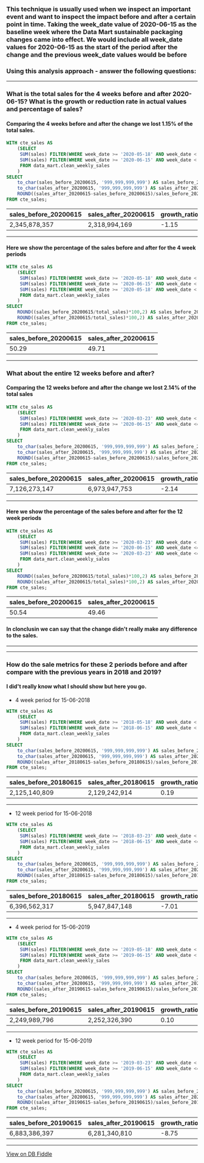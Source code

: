### This technique is usually used when we inspect an important event and want to inspect the impact before and after a certain point in time. Taking the week_date value of 2020-06-15 as the baseline week where the Data Mart sustainable packaging changes came into effect. We would include all week_date values for 2020-06-15 as the start of the period after the change and the previous week_date values would be before
### Using this analysis approach - answer the following questions:
---
### What is the total sales for the 4 weeks before and after 2020-06-15? What is the growth or reduction rate in actual values and percentage of sales?
#### Comparing the 4 weeks before and after the change we lost 1.15% of the total sales.
```sql
WITH cte_sales AS
    (SELECT
     SUM(sales) FILTER(WHERE week_date >= '2020-05-18' AND week_date < '2020-06-15')::numeric AS sales_before_20200615,
     SUM(sales) FILTER(WHERE week_date >= '2020-06-15' AND week_date < '2020-07-13' ) AS sales_after_20200615
     FROM data_mart.clean_weekly_sales
    )
SELECT
    to_char(sales_before_20200615, '999,999,999,999') AS sales_before_20200615,
    to_char(sales_after_20200615, '999,999,999,999') AS sales_after_20200615,  
    ROUND((sales_after_20200615-sales_before_20200615)/sales_before_20200615*100,2) AS growth_ratio
FROM cte_sales;
```
| sales_before_20200615 | sales_after_20200615 | growth_ratio |
| --------------------- | -------------------- | ------------ |
| 2,345,878,357         | 2,318,994,169        | -1.15        |

---
#### Here we show the percentage of the sales before and after for the 4 week periods
```sql
WITH cte_sales AS
    (SELECT
     SUM(sales) FILTER(WHERE week_date >= '2020-05-18' AND week_date < '2020-06-15') AS sales_before_20200615,
     SUM(sales) FILTER(WHERE week_date >= '2020-06-15' AND week_date < '2020-07-13') AS sales_after_20200615,
     SUM(sales) FILTER(WHERE week_date >= '2020-05-18' AND week_date < '2020-07-13')::numeric AS total_sales
     FROM data_mart.clean_weekly_sales
    )
SELECT
    ROUND((sales_before_20200615/total_sales)*100,2) AS sales_before_20200615,
    ROUND((sales_after_20200615/total_sales)*100,2) AS sales_after_20200615
FROM cte_sales;
```
| sales_before_20200615 | sales_after_20200615 |
| --------------------- | -------------------- |
| 50.29                 | 49.71                |

---
### What about the entire 12 weeks before and after?
#### Comparing the 12 weeks before and after the change we lost 2.14% of the total sales
```sql
WITH cte_sales AS
    (SELECT
     SUM(sales) FILTER(WHERE week_date >= '2020-03-23' AND week_date < '2020-06-15')::numeric AS sales_before_20200615,
     SUM(sales) FILTER(WHERE week_date >= '2020-06-15' AND week_date <= '2020-08-31') AS sales_after_20200615
     FROM data_mart.clean_weekly_sales
    )
SELECT
    to_char(sales_before_20200615, '999,999,999,999') AS sales_before_20200615,
    to_char(sales_after_20200615, '999,999,999,999') AS sales_after_20200615,  
    ROUND((sales_after_20200615-sales_before_20200615)/sales_before_20200615*100,2) AS growth_ratio
FROM cte_sales;
```
| sales_before_20200615 | sales_after_20200615 | growth_ratio |
| --------------------- | -------------------- | ------------ |
| 7,126,273,147         | 6,973,947,753        | -2.14        |

---
#### Here we show the percentage of the sales before and after for the 12 week periods
```sql
WITH cte_sales AS
    (SELECT
     SUM(sales) FILTER(WHERE week_date >= '2020-03-23' AND week_date < '2020-06-15') AS sales_before_20200615,
     SUM(sales) FILTER(WHERE week_date >= '2020-06-15' AND week_date <= '2020-08-31') AS sales_after_20200615,
     SUM(sales) FILTER(WHERE week_date >= '2020-03-23' AND week_date <= '2020-08-31')::numeric AS total_sales
     FROM data_mart.clean_weekly_sales
    )
SELECT
    ROUND((sales_before_20200615/total_sales)*100,2) AS sales_before_20200615,
    ROUND((sales_after_20200615/total_sales)*100,2) AS sales_after_20200615
FROM cte_sales;
```
| sales_before_20200615 | sales_after_20200615 |
| --------------------- | -------------------- |
| 50.54                 | 49.46                |

#### In clonclusin we can say that the change didn't really make any difference to the sales.

---
---

### How do the sale metrics for these 2 periods before and after compare with the previous years in 2018 and 2019?
#### I did't really know what I should show but here you go.
- 4 week period for 15-06-2018
```sql
WITH cte_sales AS
    (SELECT 
     SUM(sales) FILTER(WHERE week_date >= '2018-05-18' AND week_date < '2018-06-15')::numeric AS sales_before_20180615,
     SUM(sales) FILTER(WHERE week_date >= '2018-06-15' AND week_date < '2018-07-13' ) AS sales_after_20180615
     FROM data_mart.clean_weekly_sales
    )
SELECT
    to_char(sales_before_20200615, '999,999,999,999') AS sales_before_20200615,
    to_char(sales_after_20200615, '999,999,999,999') AS sales_after_20200615,  
    ROUND((sales_after_20180615-sales_before_20180615)/sales_before_20180615*100,2) AS growth_ratio_4_weeks
FROM cte_sales;
```
| sales_before_20180615 | sales_after_20180615 | growth_ratio_4_weeks |
| --------------------- | -------------------- | -------------------- |
| 2,125,140,809         | 2,129,242,914        | 0.19                 |

---
- 12 week period for 15-06-2018
```sql
WITH cte_sales AS
    (SELECT 
     SUM(sales) FILTER(WHERE week_date >= '2018-03-23' AND week_date < '2018-06-15')::numeric AS sales_before_20180615,
     SUM(sales) FILTER(WHERE week_date >= '2018-06-15' AND week_date <= '2018-08-31') AS sales_after_20180615
     FROM data_mart.clean_weekly_sales
    )
SELECT
    to_char(sales_before_20200615, '999,999,999,999') AS sales_before_20200615,
    to_char(sales_after_20200615, '999,999,999,999') AS sales_after_20200615,  
    ROUND((sales_after_20180615-sales_before_20180615)/sales_before_20180615*100,2) AS growth_ratio_12_weeks
FROM cte_sales;
```
| sales_before_20180615 | sales_after_20180615 | growth_ratio_12_weeks |
| --------------------- | -------------------- | --------------------- |
| 6,396,562,317         | 5,947,847,148        | -7.01                 |

---
- 4 week period for 15-06-2019
```sql
WITH cte_sales AS
    (SELECT 
     SUM(sales) FILTER(WHERE week_date >= '2019-05-18' AND week_date < '2019-06-15')::numeric AS sales_before_20190615,
     SUM(sales) FILTER(WHERE week_date >= '2019-06-15' AND week_date < '2019-07-13' ) AS sales_after_20190615
     FROM data_mart.clean_weekly_sales
    )
SELECT
    to_char(sales_before_20200615, '999,999,999,999') AS sales_before_20200615,
    to_char(sales_after_20200615, '999,999,999,999') AS sales_after_20200615,  
    ROUND((sales_after_20190615-sales_before_20190615)/sales_before_20190615*100,2) AS growth_ratio_4_weeks
FROM cte_sales;
```
| sales_before_20190615 | sales_after_20190615 | growth_ratio_4_weeks |
| --------------------- | -------------------- | -------------------- |
| 2,249,989,796         | 2,252,326,390        | 0.10                 |

---
- 12 week period for 15-06-2019
```sql
WITH cte_sales AS
    (SELECT 
     SUM(sales) FILTER(WHERE week_date >= '2019-03-23' AND week_date < '2019-06-15')::numeric AS sales_before_20190615,
     SUM(sales) FILTER(WHERE week_date >= '2019-06-15' AND week_date <= '2019-08-31') AS sales_after_20190615
     FROM data_mart.clean_weekly_sales
    )
SELECT
    to_char(sales_before_20200615, '999,999,999,999') AS sales_before_20200615,
    to_char(sales_after_20200615, '999,999,999,999') AS sales_after_20200615,  
    ROUND((sales_after_20190615-sales_before_20190615)/sales_before_20190615*100,2) AS growth_ratio_12_weeks
FROM cte_sales;
```
| sales_before_20190615 | sales_after_20190615 | growth_ratio_12_weeks |
| --------------------- | -------------------- | --------------------- |
| 6,883,386,397         | 6,281,340,810        | -8.75                 |

---

[View on DB Fiddle](https://www.db-fiddle.com/f/jmnwogTsUE8hGqkZv9H7E8/8)
